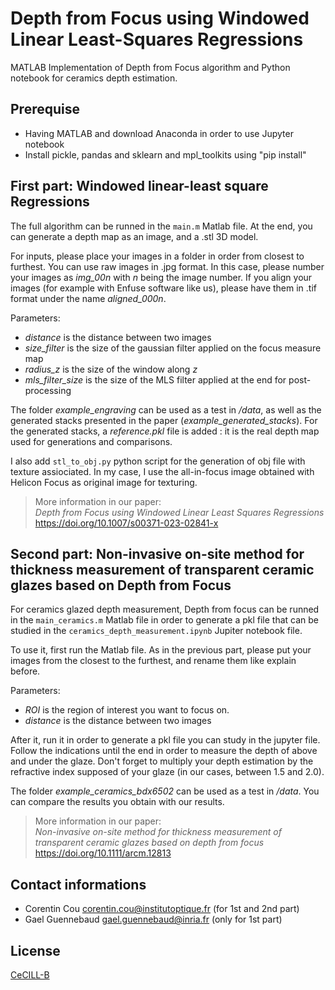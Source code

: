 # Depth from Focus using Windowed Linear Least-Squares Regressions
MATLAB Implementation of Depth from Focus algorithm and Python notebook for ceramics depth estimation.

## Prerequise

- Having MATLAB and download Anaconda in order to use Jupyter notebook
- Install pickle, pandas and sklearn and mpl_toolkits using "pip install"

## First part: Windowed linear-least square Regressions

The full algorithm can be runned in the `main.m` Matlab file.
At the end, you can generate a depth map as an image, and a .stl 3D model.

For inputs, please place your images in a folder in order from closest to furthest.
You can use raw images in .jpg format. In this case, please number your images as *img_00n* with *n* being the image number.
If you align your images (for example with Enfuse software like us), please have them in .tif format under the name *aligned_000n*.

Parameters:
- *distance* is the distance between two images
- *size_filter* is the size of the gaussian filter applied on the focus measure map
- *radius_z* is the size of the window along *z*
- *mls_filter_size* is the size of the MLS filter applied at the end for post-processing

The folder *example_engraving* can be used as a test in */data*, as well as the generated stacks presented in the paper (*example_generated_stacks*).
For the generated stacks, a *reference.pkl* file is added : it is the real depth map used for generations and comparisons.

I also add `stl_to_obj.py` python script for the generation of obj file with texture assiociated. 
In my case, I use the all-in-focus image obtained with Helicon Focus as original image for texturing. 
&nbsp;
&nbsp;

> More information in our paper:    
> *Depth from Focus using Windowed Linear Least Squares Regressions*    
> https://doi.org/10.1007/s00371-023-02841-x

## Second part: Non-invasive on-site method for thickness measurement of transparent ceramic glazes based on Depth from Focus

For ceramics glazed depth measurement, Depth from focus can be runned in the `main_ceramics.m` Matlab file in order to generate a pkl file that can be studied in the `ceramics_depth_measurement.ipynb` Jupiter notebook file.

To use it, first run the Matlab file.
As in the previous part, please put your images from the closest to the furthest, and rename them like explain before. 

Parameters:
- *ROI* is the region of interest you want to focus on.
- *distance* is the distance between two images
 
 After it, run it in order to generate a pkl file you can study in the jupyter file. 
 Follow the indications until the end in order to measure the depth of above and under the glaze.
 Don't forget to multiply your depth estimation by the refractive index supposed of your glaze (in our cases, between 1.5 and 2.0).
 
 The folder *example_ceramics_bdx6502* can be used as a test in */data*. You can compare the results you obtain with our results. 

> More information in our paper:    
> *Non-invasive on-site method for thickness measurement of transparent ceramic glazes based on depth from focus*    
> https://doi.org/10.1111/arcm.12813


Contact informations 
-------
- Corentin Cou <corentin.cou@institutoptique.fr> (for 1st and 2nd part)
- Gael Guennebaud <gael.guennebaud@inria.fr> (only for 1st part)


License
-------
 
[CeCILL-B](LICENSE.txt)
